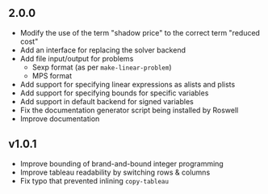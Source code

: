 ## 2.0.0
* Modify the use of the term "shadow price" to the correct term "reduced cost"
* Add an interface for replacing the solver backend
* Add file input/output for problems
  * Sexp format (as per `make-linear-problem`)
  * MPS format
* Add support for specifying linear expressions as alists and plists
* Add support for specifying bounds for specific variables
* Add support in default backend for signed variables
* Fix the documentation generator script being installed by Roswell
* Improve documentation

## v1.0.1
* Improve bounding of brand-and-bound integer programming
* Improve tableau readability by switching rows & columns
* Fix typo that prevented inlining `copy-tableau`
